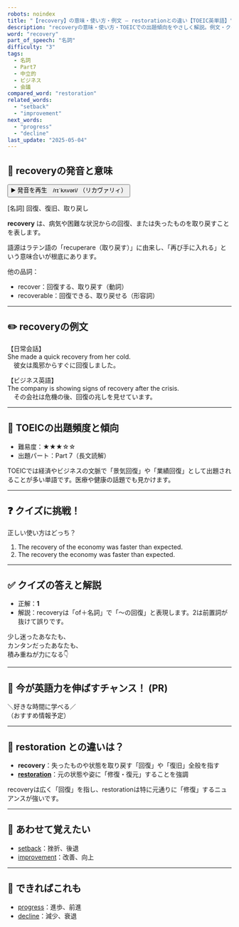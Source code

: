 ```yaml
---
robots: noindex
title: "【recovery】の意味・使い方・例文 ― restorationとの違い【TOEIC英単語】"
description: "recoveryの意味・使い方・TOEICでの出題傾向をやさしく解説。例文・クイズ付きでrestorationとの違いもわかりやすく学べます。"
word: "recovery"
part_of_speech: "名詞"
difficulty: "3"
tags:
  - 名詞
  - Part7
  - 中立的
  - ビジネス
  - 会議
compared_word: "restoration"
related_words:
  - "setback"
  - "improvement"
next_words:
  - "progress"
  - "decline"
last_update: "2025-05-04"
---
```


## 🔰 recoveryの発音と意味

<button class="play-audio" onclick="playTTS('recovery')">
  <span class="play-audio-main">
    ▶️ 発音を再生　/rɪˈkʌvəri/
  </span>
  <span class="play-audio-sub">
    （リカヴァリィ）
  </span>
</button>

[名詞] 回復、復旧、取り戻し

**recovery** は、病気や困難な状況からの回復、または失ったものを取り戻すことを表します。

語源はラテン語の「recuperare（取り戻す）」に由来し、「再び手に入れる」という意味合いが根底にあります。

他の品詞：  
- recover：回復する、取り戻す（動詞）
- recoverable：回復できる、取り戻せる（形容詞）

---

## ✏️ recoveryの例文

【日常会話】  
She made a quick recovery from her cold.  
　彼女は風邪からすぐに回復しました。

【ビジネス英語】  
The company is showing signs of recovery after the crisis.  
　その会社は危機の後、回復の兆しを見せています。

---

## 🎯 TOEICの出題頻度と傾向

- 難易度：★★★☆☆
- 出題パート：Part 7（長文読解）

TOEICでは経済やビジネスの文脈で「景気回復」や「業績回復」として出題されることが多い単語です。医療や健康の話題でも見かけます。

---

## ❓ クイズに挑戦！

正しい使い方はどっち？

1. The recovery of the economy was faster than expected.  
2. The recovery the economy was faster than expected.

---

## ✅ クイズの答えと解説

- 正解：**1**
- 解説：recoveryは「of＋名詞」で「～の回復」と表現します。2は前置詞が抜けて誤りです。

少し迷ったあなたも、  
カンタンだったあなたも、  
積み重ねが力になる👇️

---

## 🚀 今が英語力を伸ばすチャンス！ (PR)

<div class="info-center">
＼好きな時間に学べる／<br>  
（おすすめ情報予定）
</div>

---

## 🤔  restoration との違いは？

- **recovery**：失ったものや状態を取り戻す「回復」や「復旧」全般を指す
- **[restoration](/restoration)**：元の状態や姿に「修復・復元」することを強調

recoveryは広く「回復」を指し、restorationは特に元通りに「修復」するニュアンスが強いです。

---

## 🧩 あわせて覚えたい

- [setback](/setback)：挫折、後退
- [improvement](/improvement)：改善、向上

---

## 📖 できればこれも

- [progress](/progress)：進歩、前進
- [decline](/decline)：減少、衰退

<!-- cvid: aid47_bid36 -->
